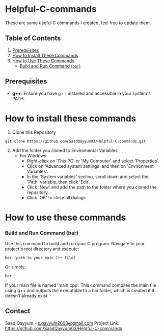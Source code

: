 # Helpful-C-commands

These are some useful C commands I created, feel free to update them.

## Table of Contents
1. [Prerequisites](#prerequisites)
2. [How to Install These Commands](#how-to-install-these-commands)
3. [How to Use These Commands](#how-to-use-these-commands)
   - [Build and Run Command (`bar`)](#build-and-run-command-bar)

## Prerequisites
- **g++**: Ensure you have g++ installed and accessible in your system's PATH.

# How to install these commands

1) Clone this Repository
```
git clone https://github.com/SaadQayyum03/Helpful-C-commands.git
```

2) Add the folder you cloned to Enviromental Variables 
    - For Windows:
        - Right-click on 'This PC' or 'My Computer' and select 'Properties'.
        - Click on 'Advanced system settings' and then on 'Environment Variables'.
        - In the 'System variables' section, scroll down and select the 'Path' variable, then click 'Edit'.
        - Click 'New' and add the path to the folder where you cloned the repository.
        - Click 'OK' to close all dialogs


# How to use these commands

### Build and Run Command (bar)

Use this command to build and run your C program. Navigate to your project's root directory and execute:
```
bar [path to your main C++ file]
```

Or simply:
```
bar
```

If your main file is named 'main.cpp'. This command compiles the main file using g++ and outputs the executable to a bin folder, which is created if it doesn't already exist.


## Contact
Saad Qayyum - s.qayyum2003@gmail.com
Project Link: https://github.com/SaadQayyum03/Helpful-C-commands